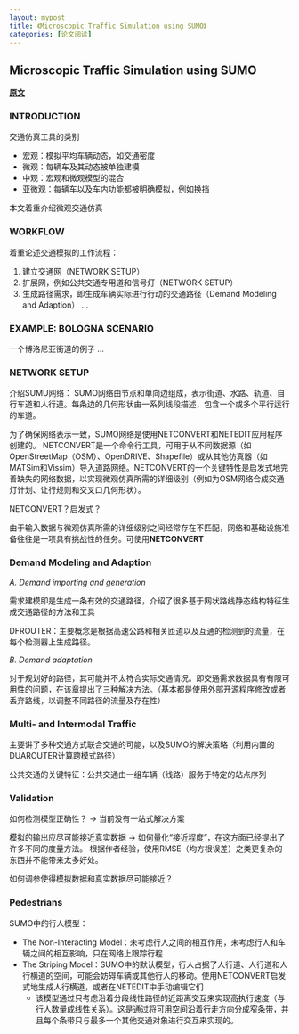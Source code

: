 ```yaml
---
layout: mypost
title: 《Microscopic Traffic Simulation using SUMO》
categories: [论文阅读]
---
```

## Microscopic Traffic Simulation using SUMO
**[原文](Microscopic_Traffic_Simulation_using_SUMO.pdf)**

### INTRODUCTION

交通仿真工具的类别
- 宏观：模拟平均车辆动态，如交通密度
- 微观：每辆车及其动态被单独建模
- 中观：宏观和微观模型的混合
- 亚微观：每辆车以及车内功能都被明确模拟，例如换挡

本文着重介绍微观交通仿真

### WORKFLOW
着重论述交通模拟的工作流程：
1. 建立交通网（NETWORK SETUP）
2. 扩展网，例如公共交通专用道和信号灯（NETWORK SETUP）
3. 生成路径需求，即生成车辆实际进行行动的交通路径（Demand Modeling and Adaption）
...

### EXAMPLE: BOLOGNA SCENARIO
一个博洛尼亚街道的例子
...

### NETWORK SETUP

介绍SUMU网络：
SUMO网络由节点和单向边组成，表示街道、水路、轨道、自行车道和人行道。每条边的几何形状由一系列线段描述，包含一个或多个平行运行的车道。

为了确保网络表示一致，SUMO网络是使用NETCONVERT和NETEDIT应用程序创建的。
NETCONVERT是一个命令行工具，可用于从不同数据源（如OpenStreetMap（OSM）、OpenDRIVE、Shapefile）或从其他仿真器（如MATSim和Vissim）导入道路网络。NETCONVERT的一个关键特性是启发式地完善缺失的网络数据，以实现微观仿真所需的详细级别（例如为OSM网络合成交通灯计划、让行规则和交叉口几何形状）。

NETCONVERT？启发式？

由于输入数据与微观仿真所需的详细级别之间经常存在不匹配，网络和基础设施准备往往是一项具有挑战性的任务。可使用**NETCONVERT**

### Demand Modeling and Adaption

*A. Demand importing and generation*

需求建模即是生成一条有效的交通路径，介绍了很多基于网状路线静态结构特征生成交通路径的方法和工具

DFROUTER：主要概念是根据高速公路和相关匝道以及互通的检测到的流量，在每个检测器上生成路径。

*B. Demand adaptation*

对于规划好的路径，其可能并不太符合实际交通情况。即交通需求数据具有有限可用性的问题，在该章提出了三种解决方法。（基本都是使用外部开源程序修改或者丢弃路线，以调整不同路径的流量及存在性）

### Multi- and Intermodal Traffic

主要讲了多种交通方式联合交通的可能，以及SUMO的解决策略（利用内置的DUAROUTER计算跨模式路径）

公共交通的关键特征：公共交通由一组车辆（线路）服务于特定的站点序列

### Validation

如何检测模型正确性？ -> 当前没有一站式解决方案

模拟的输出应尽可能接近真实数据 -> 如何量化“接近程度”，在这方面已经提出了许多不同的度量方法。
根据作者经验，使用RMSE（均方根误差）之类更复杂的东西并不能带来太多好处。

如何调参使得模拟数据和真实数据尽可能接近？

### Pedestrians

SUMO中的行人模型：
- The Non-Interacting Model：未考虑行人之间的相互作用，未考虑行人和车辆之间的相互影响，只在网络上跟踪行程
- The Striping Model：SUMO中的默认模型，行人占据了人行道、人行道和人行横道的空间，可能会妨碍车辆或其他行人的移动。使用NETCONVERT启发式地生成人行横道，或者在NETEDIT中手动编辑它们
    - 该模型通过只考虑沿着分段线性路径的近距离交互来实现高执行速度（与行人数量成线性关系）。这是通过将可用空间沿着行走方向分成窄条带，并且每个条带只与最多一个其他交通对象进行交互来实现的。